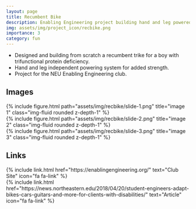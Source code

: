 ```yaml
---
layout: page
title: Recumbent Bike
description: Enabling Engineering project building hand and leg powered bike for boy with disability.
img: assets/img/project_icon/recbike.png
importance: 3
category: fun
---
```

- Designed and building from scratch a recumbent trike for a boy with trifunctional protein deficiency.
- Hand and leg independent powering system for added strength.
- Project for the NEU Enabling Engineering club.

## Images

<div class="row align-items-center">
    <div class="col-sm mt-3 mt-md-0">
        {% include figure.html path="assets/img/recbike/slide-1.png" title="image 1" class="img-fluid rounded z-depth-1" %}
    </div>
    <div class="col-sm mt-3 mt-md-0">
        {% include figure.html path="assets/img/recbike/slide-2.png" title="image 2" class="img-fluid rounded z-depth-1" %}
    </div>
    <div class="col-sm mt-3 mt-md-0">
        {% include figure.html path="assets/img/recbike/slide-3.png" title="image 3" class="img-fluid rounded z-depth-1" %}
    </div>
</div>

## Links

<div class="row justify-content-around">
    <div class="col-sm-3 mt-2 mt-md-0 text-center">
        {% include link.html href="https://enablingengineering.org/" text="Club Site" icon="fa fa-link" %}
    </div>
    <div class="col-sm-3 mt-2 mt-md-0 text-center">
        {% include link.html href="https://news.northeastern.edu/2018/04/20/student-engineers-adapt-bikes-cars-guitars-and-more-for-clients-with-disabilities/" text="Article" icon="fa fa-link" %}
    </div>
</div>
